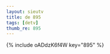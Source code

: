 ```yaml
--- 
layout: sieutv
title: de 895
tags: [detv]
thumb_re: 895
---
```

{% include oADdzK6f4W key="895" %} 
